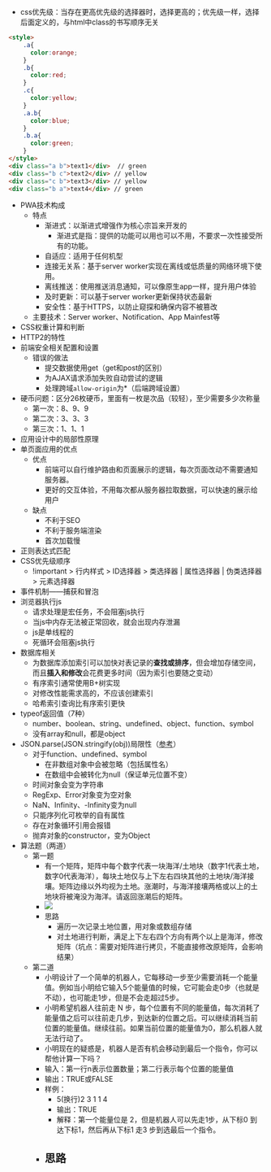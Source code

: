 - css优先级：当存在更高优先级的选择器时，选择更高的；优先级一样，选择后面定义的，与html中class的书写顺序无关

```html
<style>
	.a{
	  color:orange;
	}
	.b{
	  color:red;
	}
	.c{
	  color:yellow;
	}
	.a.b{
	  color:blue;
	}
	.b.a{
	  color:green;
	}
</style>
<div class="a b">text1</div>  // green
<div class="b c">text2</div> // yellow
<div class="c b">text3</div> // yellow
<div class="b a">text4</div> // green
```

- PWA技术构成
	- 特点
		- 渐进式：以渐进式增强作为核心宗旨来开发的
			- 渐进式是指：提供的功能可以用也可以不用，不要求一次性接受所有的功能。
		- 自适应：适用于任何机型
		- 连接无关系：基于server worker实现在离线或低质量的网络环境下使用。
		- 离线推送：使用推送消息通知，可以像原生app一样，提升用户体验
		- 及时更新：可以基于server worker更新保持状态最新
		- 安全性：基于HTTPS，以防止窥探和确保内容不被篡改
	- 主要技术：Server worker、Notification、App Mainfest等
- CSS权重计算和判断
- HTTP2的特性
- 前端安全相关配置和设置
	- 错误的做法
		- 提交数据使用get（get和post的区别）
		- 为AJAX请求添加失败自动尝试的逻辑
		- 处理跨域`allow-origin`为*（后端跨域设置）
- 硬币问题：区分26枚硬币，里面有一枚是次品（较轻），至少需要多少次称量
	- 第一次：8、9、9
	- 第二次：3、3、3
	- 第三次：1、1、1
- 应用设计中的局部性原理
- 单页面应用的优点
	- 优点
		- 前端可以自行维护路由和页面展示的逻辑，每次页面改动不需要通知服务器。
		- 更好的交互体验，不用每次都从服务器拉取数据，可以快速的展示给用户
	- 缺点
		- 不利于SEO
		- 不利于服务端渲染
		- 首次加载慢
- 正则表达式匹配
- CSS优先级顺序
	- !important > 行内样式 > ID选择器 > 类选择器 | 属性选择器 | 伪类选择器 > 元素选择器
- 事件机制——捕获和冒泡
- 浏览器执行js
	- 请求处理是宏任务，不会阻塞js执行
	- 当js中内存无法被正常回收，就会出现内存泄漏
	- js是单线程的
	- 死循环会阻塞js执行
- 数据库相关
	- 为数据库添加索引可以加快对表记录的**查找或排序**，但会增加存储空间，而且**插入和修改**会花费更多时间（因为索引也要随之变动）
	- 有序索引通常使用B+树实现
	- 对修改性能需求高的，不应该创建索引
	- 哈希索引查询比有序索引更快
- typeof返回值（7种）
	- number、boolean、string、undefined、object、function、symbol
	- 没有array和null，都是object
- JSON.parse(JSON.stringify(obj))局限性（[参考](https://github.com/Yuanfang-fe/Blog-X/issues/14)）
	- 对于function、undefined、symbol
		- 在非数组对象中会被忽略（包括属性名）
		- 在数组中会被转化为null（保证单元位置不变）
	- 时间对象会变为字符串
	- RegExp、Error对象变为空对象
	- NaN、Infinity、-Infinity变为null
	- 只能序列化可枚举的自有属性
	- 存在对象循环引用会报错
	- 抛弃对象的constructor，变为Object
- 算法题（两道）
	- 第一题
		- 有一个矩阵，矩阵中每个数字代表一块海洋/土地块（数字1代表土地，数字0代表海洋），每块土地仅与上下左右四块其他的土地块/海洋接壤。矩阵边缘以外均视为土地。涨潮时，与海洋接壤两格或以上的土地块将被淹没为海洋。请返回涨潮后的矩阵。
		- ![](https://cdn.jsdelivr.net/gh/Merlin218/image-storage/picGo/202204131732419.png)
		- 思路
			- 遍历一次记录土地位置，用对象或数组存储
			- 对土地进行判断，满足上下左右四个方向有两个以上是海洋，修改矩阵（坑点：需要对矩阵进行拷贝，不能直接修改原矩阵，会影响结果）
	- 第二道
		- 小明设计了一个简单的机器人，它每移动一步至少需要消耗一个能量值。例如当小明给它输入5个能量值的时候，它可能会走0步（也就是不动），也可能走1步，但是不会走超过5步。
		- 小明希望机器人往前走 N 步，每个位置有不同的能量值，每次消耗了能量值之后可以往前走几步，到达新的位置之后。可以继续消耗当前位置的能量值。继续往前。如果当前位置的能量值为0，那么机器人就无法行动了。
		- 小明现在的疑惑是，机器人是否有机会移动到最后一个指令，你可以帮他计算一下吗？
		- 输入：第一行n表示位置数量；第二行表示每个位置的能量值
		- 输出：TRUE或FALSE
		- 样例：
			- 5(换行)2 3 1 1 4
			- 输出：TRUE
			- 解释：第一个能量位是 2，但是机器人可以先走1步，从下标0 到达下标1，然后再从下标1 走3 步到选最后一个指令。
		- 思路
			- 